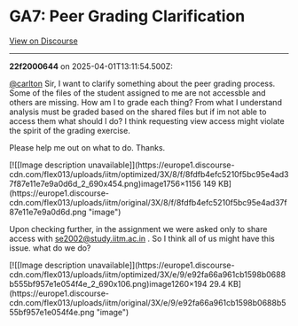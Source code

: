 # GA7: Peer Grading Clarification

[View on Discourse](https://discourse.onlinedegree.iitm.ac.in/t/ga7-peer-grading-clarification/171515)

---
**22f2000644** on 2025-04-01T13:11:54.500Z:

[@carlton](/u/carlton) Sir, I want to clarify something about the peer grading
process. Some of the files of the student assigned to me are not accessble and
others are missing. How am I to grade each thing? From what I understand
analysis must be graded based on the shared files but if im not able to access
them what should I do? I think requesting view access might violate the spirit
of the grading exercise.

Please help me out on what to do. Thanks.

[![[Image description unavailable]](https://europe1.discourse-
cdn.com/flex013/uploads/iitm/optimized/3X/8/f/8fdfb4efc5210f5bc95e4ad37f87e11e7e9a0d6d_2_690x454.png)image1756×1156
149 KB](https://europe1.discourse-
cdn.com/flex013/uploads/iitm/original/3X/8/f/8fdfb4efc5210f5bc95e4ad37f87e11e7e9a0d6d.png
"image")

Upon checking further, in the assignment we were asked only to share access
with se2002@study.iitm.ac.in . So I think all of us might have this issue.
what do we do?

[![[Image description unavailable]](https://europe1.discourse-
cdn.com/flex013/uploads/iitm/optimized/3X/e/9/e92fa66a961cb1598b0688b555bf957e1e054f4e_2_690x106.png)image1260×194
29.4 KB](https://europe1.discourse-
cdn.com/flex013/uploads/iitm/original/3X/e/9/e92fa66a961cb1598b0688b555bf957e1e054f4e.png
"image")



